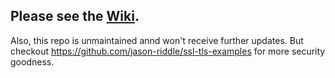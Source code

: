 ## Please see the [Wiki](https://github.com/jason-riddle/generating-certs/wiki).

Also, this repo is unmaintained annd won't receive further updates. But checkout https://github.com/jason-riddle/ssl-tls-examples for more security goodness.
